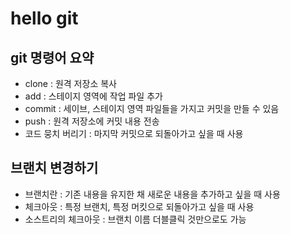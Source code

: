 # hello git

## git 명령어 요약

- clone : 원격 저장소 복사
- add : 스테이지 영역에 작업 파일 추가
- commit : 세이브, 스테이지 영역 파일들을 가지고 커밋을 만들 수 있음
- push : 원격 저장소에 커밋 내용 전송
- 코드 뭉치 버리기 : 마지막 커밋으로 되돌아가고 싶을 때 사용

## 브랜치 변경하기

- 브랜치란 : 기존 내용을 유지한 채 새로운 내용을 추가하고 싶을 때 사용
- 체크아웃 : 특정 브랜치, 특정 머킷으로 되돌아가고 싶을 때 사용
- 소스트리의 체크아웃 : 브랜치 이름 더블클릭 것만으로도 가능